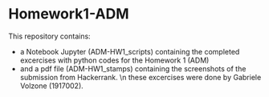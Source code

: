 # Homework1-ADM
This repository contains:
- a Notebook Jupyter (ADM-HW1_scripts) containing the completed excercises with python codes for the Homework 1 (ADM)
- and a pdf file (ADM-HW1_stamps) containing the screenshots of the submission from Hackerrank. \n
these excercises were done by Gabriele Volzone (1917002). 
